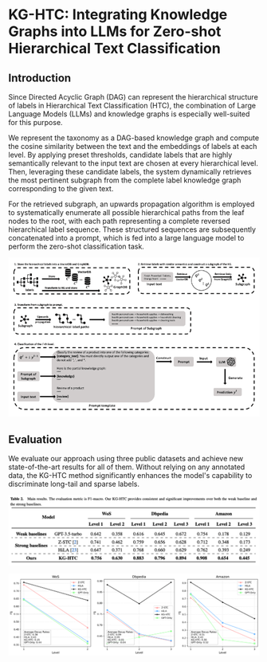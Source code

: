 # KG-HTC: Integrating Knowledge Graphs into LLMs for Zero-shot Hierarchical Text Classification

## Introduction

Since Directed Acyclic Graph (DAG) can represent the hierarchical structure of labels in Hierarchical Text Classification (HTC), the combination of Large Language Models (LLMs) and knowledge graphs is especially well-suited for this purpose.  

We represent the taxonomy as a DAG-based knowledge graph and compute the cosine similarity between the text and the embeddings of labels at each level. By applying preset thresholds, candidate labels that are highly semantically relevant to the input text are chosen at every hierarchical level. 
Then, leveraging these candidate labels, the system dynamically retrieves the most pertinent subgraph from the complete label knowledge graph corresponding to the given text. 

For the retrieved subgraph, an upwards propagation algorithm is employed to systematically enumerate all possible hierarchical paths from the leaf nodes to the root, with each path representing a complete reversed hierarchical label sequence. These structured sequences are subsequently concatenated into a prompt, which is fed into a large language model to perform the zero-shot classification task. 

![evaluation](script_main/pipeline.png)



## Evaluation

We evaluate our approach using three public datasets and achieve new state-of-the-art results for all of them. Without relying on any annotated data, the KG-HTC method significantly enhances the model's capability to discriminate long-tail and sparse labels. 

![evaluation](script_main/evaluation.png)

![evaluation](script_main/f1_decay_rates.png)
